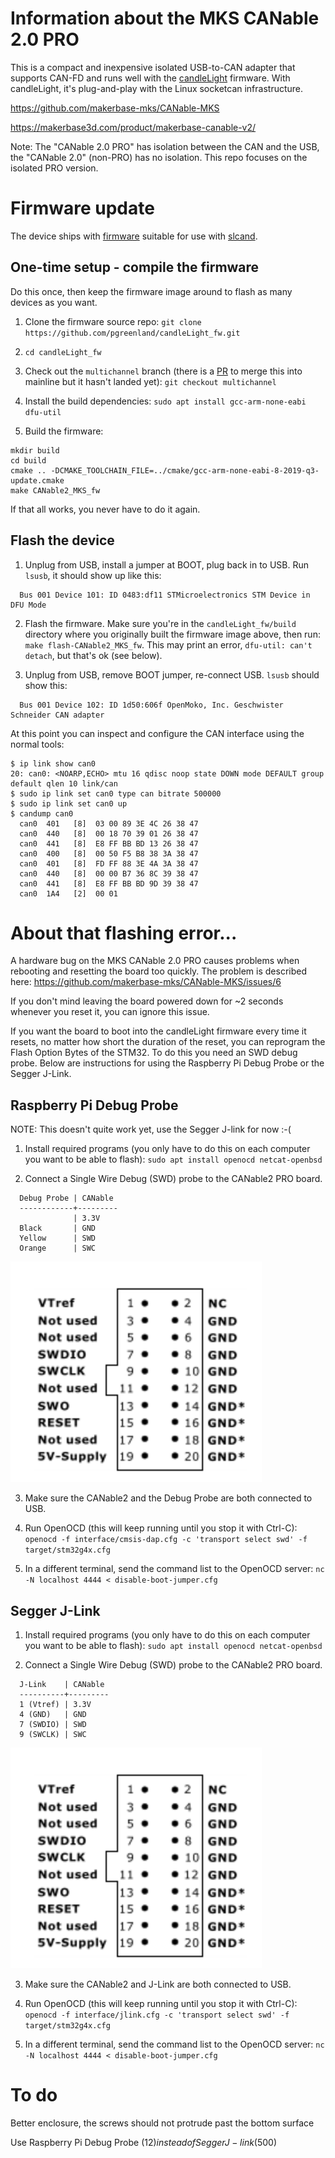 # Information about the MKS CANable 2.0 PRO

This is a compact and inexpensive isolated USB-to-CAN
adapter that supports CAN-FD and runs well with the
[candleLight](https://github.com/candle-usb/candleLight_fw) firmware.
With candleLight, it's plug-and-play with the Linux socketcan
infrastructure.

<https://github.com/makerbase-mks/CANable-MKS>

<https://makerbase3d.com/product/makerbase-canable-v2/>

Note: The "CANable 2.0 PRO" has isolation between the CAN and the USB,
the "CANable 2.0" (non-PRO) has no isolation.  This repo focuses on the
isolated PRO version.


# Firmware update

The device ships with
[firmware](https://github.com/normaldotcom/canable2-fw) suitable for
use with [slcand](https://github.com/linux-can/can-utils/).


## One-time setup - compile the firmware

Do this once, then keep the firmware image around to flash as many
devices as you want.

1. Clone the firmware source repo: `git clone https://github.com/pgreenland/candleLight_fw.git`

2. `cd candleLight_fw`

3. Check out the `multichannel` branch (there is a
[PR](https://github.com/candle-usb/candleLight_fw/pull/176) to merge
this into mainline but it hasn't landed yet): `git checkout multichannel`

4. Install the build dependencies: `sudo apt install gcc-arm-none-eabi dfu-util`

5. Build the firmware:
```
mkdir build
cd build
cmake .. -DCMAKE_TOOLCHAIN_FILE=../cmake/gcc-arm-none-eabi-8-2019-q3-update.cmake
make CANable2_MKS_fw
```

If that all works, you never have to do it again.


## Flash the device

1. Unplug from USB, install a jumper at BOOT, plug back in to USB.
Run `lsusb`, it should show up like this:
```
  Bus 001 Device 101: ID 0483:df11 STMicroelectronics STM Device in DFU Mode
```

2. Flash the firmware.  Make sure you're in the `candleLight_fw/build`
directory where you originally built the firmware image above, then run:
`make flash-CANable2_MKS_fw`.  This may print an error, `dfu-util:
can't detach`, but that's ok (see below).

3. Unplug from USB, remove BOOT jumper, re-connect USB.  `lsusb` should
show this:
```
  Bus 001 Device 102: ID 1d50:606f OpenMoko, Inc. Geschwister Schneider CAN adapter
```

At this point you can inspect and configure the CAN interface using the normal tools:

```
$ ip link show can0
20: can0: <NOARP,ECHO> mtu 16 qdisc noop state DOWN mode DEFAULT group default qlen 10 link/can
$ sudo ip link set can0 type can bitrate 500000
$ sudo ip link set can0 up
$ candump can0
  can0  401   [8]  03 00 89 3E 4C 26 38 47
  can0  440   [8]  00 18 70 39 01 26 38 47
  can0  441   [8]  E8 FF BB BD 13 26 38 47
  can0  400   [8]  00 50 F5 B8 38 3A 38 47
  can0  401   [8]  FD FF 88 3E 4A 3A 38 47
  can0  440   [8]  00 00 B7 36 8C 39 38 47
  can0  441   [8]  E8 FF BB BD 9D 39 38 47
  can0  1A4   [2]  00 01
```



# About that flashing error...

A hardware bug on the MKS CANable 2.0 PRO causes problems when rebooting
and resetting the board too quickly.  The problem is described here:
<https://github.com/makerbase-mks/CANable-MKS/issues/6>

If you don't mind leaving the board powered down for ~2 seconds whenever
you reset it, you can ignore this issue.

If you want the board to boot into the candleLight firmware every time it
resets, no matter how short the duration of the reset, you can reprogram
the Flash Option Bytes of the STM32.  To do this you need an SWD debug
probe.  Below are instructions for using the Raspberry Pi Debug Probe
or the Segger J-Link.


## Raspberry Pi Debug Probe

NOTE: This doesn't quite work yet, use the Segger J-link for now :-(

1. Install required programs (you only have to do this on each computer
you want to be able to flash): `sudo apt install openocd netcat-openbsd`

2. Connect a Single Wire Debug (SWD) probe to the CANable2 PRO board.
```
  Debug Probe | CANable
  ------------+---------
              | 3.3V
  Black       | GND
  Yellow      | SWD
  Orange      | SWC
```
![](/pics/j-link-connector.png)

3. Make sure the CANable2 and the Debug Probe are both connected to USB.

4. Run OpenOCD (this will keep running until you stop it with Ctrl-C):
`openocd -f interface/cmsis-dap.cfg -c 'transport select swd' -f
target/stm32g4x.cfg`

5. In a different terminal, send the command list to the OpenOCD server:
`nc -N localhost 4444 < disable-boot-jumper.cfg`


## Segger J-Link

1. Install required programs (you only have to do this on each computer
you want to be able to flash): `sudo apt install openocd netcat-openbsd`

2. Connect a Single Wire Debug (SWD) probe to the CANable2 PRO board.
```
  J-Link    | CANable
  ----------+---------
  1 (Vtref) | 3.3V
  4 (GND)   | GND
  7 (SWDIO) | SWD
  9 (SWCLK) | SWC
```
![](/pics/j-link-connector.png)

3. Make sure the CANable2 and J-Link are both connected to USB.

4. Run OpenOCD (this will keep running until you stop it with
Ctrl-C): `openocd -f interface/jlink.cfg -c 'transport select swd'
-f target/stm32g4x.cfg`

5. In a different terminal, send the command list to the OpenOCD server:
`nc -N localhost 4444 < disable-boot-jumper.cfg`


# To do

Better enclosure, the screws should not protrude past the bottom surface

Use Raspberry Pi Debug Probe ($12) instead of Segger J-link ($500)
